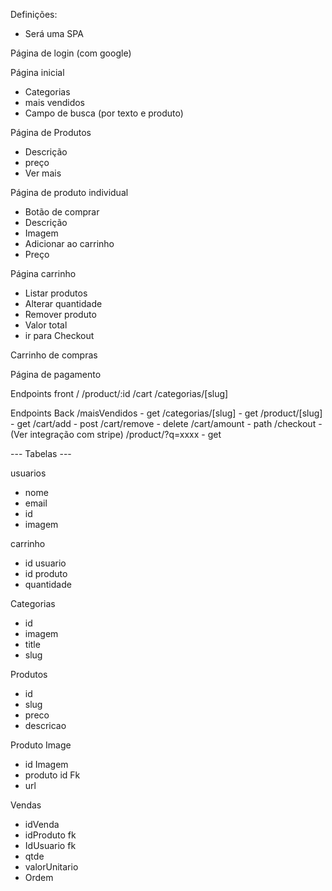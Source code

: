 Definições:

- Será uma SPA

Página de login (com google)

Página inicial

- Categorias
- mais vendidos
- Campo de busca (por texto e produto)

Página de Produtos
- Descrição
- preço
- Ver mais

Página de produto individual
- Botão de comprar
- Descrição
- Imagem
- Adicionar ao carrinho
- Preço

Página carrinho
- Listar produtos
- Alterar quantidade
- Remover produto
- Valor total
- ir para Checkout

Carrinho de compras

Página de pagamento

Endpoints front
/
/product/:id
/cart
/categorias/[slug]

Endpoints Back
/maisVendidos - get
/categorias/[slug] - get
/product/[slug] - get
/cart/add - post
/cart/remove - delete
/cart/amount - path
/checkout - (Ver integração com stripe)
/product/?q=xxxx - get


--- Tabelas ---

usuarios
- nome
- email
- id
- imagem

carrinho 
- id usuario
- id produto
- quantidade

Categorias
- id
- imagem
- title
- slug

Produtos
- id
- slug
- preco
- descricao

Produto Image
 - id Imagem
 - produto id Fk
 - url

Vendas
 - idVenda
 - idProduto fk
 - IdUsuario fk
 - qtde
 - valorUnitario
 - Ordem
 


